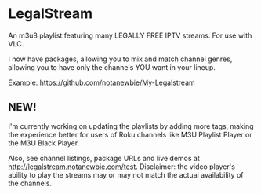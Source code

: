 <h1>LegalStream</h1>
An m3u8 playlist featuring many LEGALLY FREE IPTV streams. For use with VLC.

I now have packages, allowing you to mix and match channel genres, allowing you to have only the channels YOU want in your lineup.

Example: https://github.com/notanewbie/My-Legalstream

<h2>NEW!</h2>
I'm currently working on updating the playlists by adding more tags, making the experience better for users of Roku channels like M3U Playlist Player or the M3U Black Player.

Also, see channel listings, package URLs and live demos at http://legalstream.notanewbie.com/test. Disclaimer: the video player's ability to play the streams may or may not match the actual availability of the channels.
